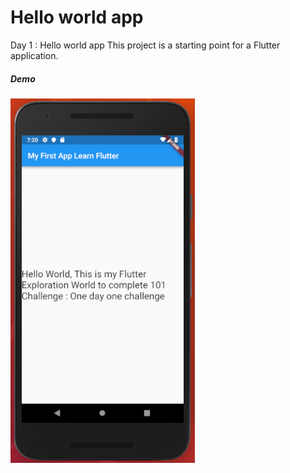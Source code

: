 # Hello world app
Day 1 : Hello world app
This project is a starting point for a Flutter application.

##### Demo

![Alt text](demo.png?raw=true "Hello World")